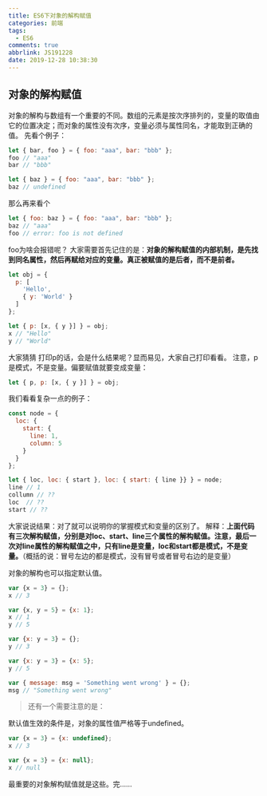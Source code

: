 ```yaml
---
title: ES6下对象的解构赋值
categories: 前端
tags:
  - ES6
comments: true
abbrlink: JS191228
date: 2019-12-28 10:38:30
---
```



## 对象的解构赋值
对象的解构与数组有一个重要的不同。数组的元素是按次序排列的，变量的取值由它的位置决定；而对象的属性没有次序，变量必须与属性同名，才能取到正确的值。
先看个例子：
```javascript
let { bar, foo } = { foo: "aaa", bar: "bbb" };
foo // "aaa"
bar // "bbb"

let { baz } = { foo: "aaa", bar: "bbb" };
baz // undefined
```

那么再来看个
```javascript
let { foo: baz } = { foo: "aaa", bar: "bbb" };
baz // "aaa"
foo // error: foo is not defined
```

foo为啥会报错呢？
大家需要首先记住的是：**对象的解构赋值的内部机制，是先找到同名属性，然后再赋给对应的变量。真正被赋值的是后者，而不是前者。**
```javascript
let obj = {
  p: [
    'Hello',
    { y: 'World' }
  ]
};

let { p: [x, { y }] } = obj;
x // "Hello"
y // "World"
```

大家猜猜 打印p的话，会是什么结果呢？显而易见，大家自己打印看看。
注意，p是模式，不是变量。偏要赋值就要变成变量：
```javascript
let { p, p: [x, { y }] } = obj;
```

我们看看复杂一点的例子：
```javascript
const node = {
  loc: {
    start: {
      line: 1,
      column: 5
    }
  }
};

let { loc, loc: { start }, loc: { start: { line }} } = node;
line // 1
collumn // ??
loc  // ??
start // ??
```

大家说说结果：对了就可以说明你的掌握模式和变量的区别了。
解释：**上面代码有三次解构赋值，分别是对loc、start、line三个属性的解构赋值。注意，最后一次对line属性的解构赋值之中，只有line是变量，loc和start都是模式，不是变量。**（概括的说：冒号左边的都是模式，没有冒号或者冒号右边的是变量）

对象的解构也可以指定默认值。

```javascript
var {x = 3} = {};
x // 3

var {x, y = 5} = {x: 1};
x // 1
y // 5

var {x: y = 3} = {};
y // 3

var {x: y = 3} = {x: 5};
y // 5

var { message: msg = 'Something went wrong' } = {};
msg // "Something went wrong"
```

> 还有一个需要注意的是：

默认值生效的条件是，对象的属性值严格等于undefined。

```javascript
var {x = 3} = {x: undefined};
x // 3

var {x = 3} = {x: null};
x // null
```

最重要的对象解构赋值就是这些。完……


